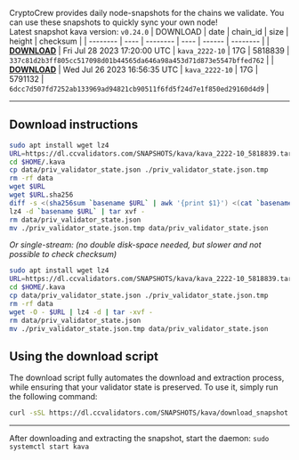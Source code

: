CryptoCrew provides daily node-snapshots for the chains we validate. You can use these snapshots to quickly sync your own node!  
Latest snapshot kava version: `v0.24.0`
| DOWNLOAD | date | chain_id | size | height | checksum |
| -------- | ---- | -------- | ---- | ------ | -------- |
| **[DOWNLOAD](https://dl.ccvalidators.com/SNAPSHOTS/$CHAIN_NAME/kava_2222-10_5818839.tar.lz4)** | Fri Jul 28 2023 17:20:00 UTC | `kava_2222-10` | 17G | 5818839 | `337c81d2b3ff805cc517098d01b44565da646a98a453d71d873e5547bffed762` |
| **[DOWNLOAD](https://dl.ccvalidators.com/SNAPSHOTS/$CHAIN_NAME/kava_2222-10_5791132.tar.lz4)** | Wed Jul 26 2023 16:56:35 UTC | `kava_2222-10` | 17G | 5791132 | `6dcc7d507fd7252ab133969ad94821cb90511f6fd5f24d7e1f850ed29160d4d9` |
 
---
## Download instructions
 
```sh
sudo apt install wget lz4
URL=https://dl.ccvalidators.com/SNAPSHOTS/kava/kava_2222-10_5818839.tar.lz4
cd $HOME/.kava
cp data/priv_validator_state.json ./priv_validator_state.json.tmp
rm -rf data
wget $URL
wget $URL.sha256
diff -s <(sha256sum `basename $URL` | awk '{print $1}') <(cat `basename $URL`.sha256)
lz4 -d `basename $URL` | tar xvf -
rm data/priv_validator_state.json
mv ./priv_validator_state.json.tmp data/priv_validator_state.json
```
*Or single-stream: (no double disk-space needed, but slower and not possible to check checksum)*
```sh
sudo apt install wget lz4
URL=https://dl.ccvalidators.com/SNAPSHOTS/kava/kava_2222-10_5818839.tar.lz4
cd $HOME/.kava
cp data/priv_validator_state.json ./priv_validator_state.json.tmp
rm -rf data
wget -O - $URL | lz4 -d | tar -xvf -
rm data/priv_validator_state.json
mv ./priv_validator_state.json.tmp data/priv_validator_state.json
```
## Using the download script
 
The download script fully automates the download and extraction process, while ensuring that your validator state is preserved. To use it, simply run the following command:
 
```sh
curl -sSL https://dl.ccvalidators.com/SNAPSHOTS/kava/download_snapshot.sh | bash
```
---
After downloading and extracting the snapshot, start the daemon: `sudo systemctl start kava`
